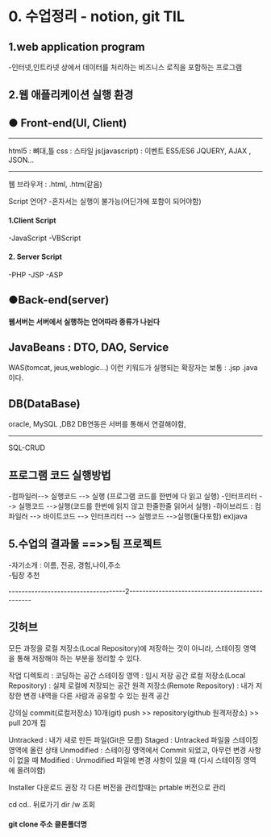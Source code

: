# 0. 수업정리 - notion, git TIL

## 1.web application program

-인터넷,인트라넷 상에서 데이터를 처리하는 비즈니스
로직을 포함하는 프로그램

## 2.웹 애플리케이션 실행 환경

## ● Front-end(UI, Client)

---

html5 : 뼈대,틀
css : 스타일
js(javascript) : 이벤트
ES5/ES6
JQUERY, AJAX , JSON...

---

웹 브라우저 : .html, .htm(같음)

Script 언어? -혼자서는 실행이 불가능(어딘가에 포함이 되어야함)

#### 1.Client Script

-JavaScript
-VBScript

#### 2. Server Script

-PHP
-JSP
-ASP

## ●Back-end(server)

#### 웹서버는 서버에서 실행하는 언어따라 종류가 나뉜다

## JavaBeans : DTO, DAO, Service

WAS(tomcat, jeus,weblogic...)
이런 키워드가 실행되는 확장자는 보통 : .jsp .java 이다.

## DB(DataBase)

oracle, MySQL ,DB2
DB연동은 서버를 통해서 연결해야함,

---

SQL-CRUD

## 프로그램 코드 실행방법

-컴파일러--> 실행코드 --> 실행 (프로그램 코드를 한번에 다 읽고 실행) -인터프리터 --> 실행코드 -->실행(코드를 한번에 읽지 않고 한줄한줄 읽어서 실행) -하이브리드 : 컴파일러 --> 바이트코드 --> 인터프리터 --> 실행코드 -->실행(둘다포함) ex)java

## 5.수업의 결과물 ==>>팀 프로젝트

-자기소개 : 이름, 전공, 경험,나이,주소
<br>-팀장 추천

------------------------------------2------------------------------------------------

## 깃허브

모든 과정을 로컬 저장소(Local Repository)에 저장하는 것이 아니라, 스테이징 영역을 통해 저장해야 하는 부분을 정리할 수 있다.

작업 디렉토리 : 코딩하는 공간
스테이징 영역 : 임시 저장 공간
로컬 저장소(Local Repository) : 실제 로컬에 저장되는 공간
원격 저장소(Remote Repository) : 내가 저장한 변경 내역을 다른 사람과 공유할 수 있는 원격 공간

강의실 commit(로컬저장소) 10개(git) push >> repository(github 원격저장소) >> pull 20개 집

Untracked : 내가 새로 만든 파일(Git은 모름)
Staged : Untracked 파일을 스테이징 영역에 올린 상태
Unmodified : 스테이징 영역에서 Commit 되었고, 아무런 변경 사항이 없을 때
Modified : Unmodified 파일에 변경 사항이 있을 때 (다시 스테이징 영역에 올려야함)

Installer 다운로드 권장 각 다른 버전을 관리할때는 prtable 버전으로 관리

cd
cd.. 뒤로가기
dir /w 조회


#### git clone 주소  클론폴더명
